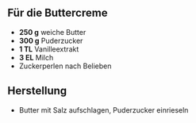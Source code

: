 ## Für die Buttercreme

- **250 g** weiche Butter
- **300 g** Puderzucker
- **1 TL** Vanilleextrakt
- **3 EL** Milch
- Zuckerperlen nach Belieben

## Herstellung
* Butter mit Salz aufschlagen, Puderzucker einrieseln
